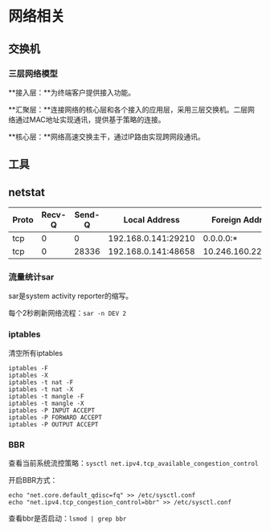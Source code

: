 # 网络相关

## 交换机

### 三层网络模型

**接入层：**为终端客户提供接入功能。

**汇聚层：**连接网络的核心层和各个接入的应用层，采用三层交换机。二层网络通过MAC地址实现通讯，提供基于策略的连接。

**核心层：**网络高速交换主干，通过IP路由实现跨网段通讯。

## 工具

## netstat

| Proto | Recv-Q | Send-Q | Local Address       | Foreign Address    | State       | PID/Prog |
| :---- | ------ | ------ | ------------------- | ------------------ | ----------- | -------- |
| tcp   | 0      | 0      | 192.168.0.141:29210 | 0.0.0.0:*          | LISTEN      | 7584/oma |
| tcp   | 0      | 28336  | 192.168.0.141:48658 | 10.246.160.228:443 | ESTABLISHED | 7584/oma |

### 流量统计sar

sar是system activity reporter的缩写。

每个2秒刷新网络流程：`sar -n DEV 2`

### iptables

清空所有iptables

```shell
iptables -F
iptables -X
iptables -t nat -F
iptables -t nat -X
iptables -t mangle -F
iptables -t mangle -X
iptables -P INPUT ACCEPT
iptables -P FORWARD ACCEPT
iptables -P OUTPUT ACCEPT
```

### BBR

查看当前系统流控策略：`sysctl net.ipv4.tcp_available_congestion_control`

开启BBR方式：

```shell
echo "net.core.default_qdisc=fq" >> /etc/sysctl.conf
echo "net.ipv4.tcp_congestion_control=bbr" >> /etc/sysctl.conf
```

查看bbr是否启动：`lsmod | grep bbr`

